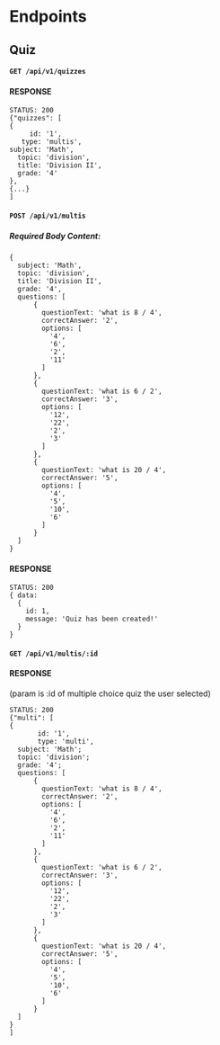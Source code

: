 # Endpoints

## Quiz

#### `GET /api/v1/quizzes`
#### RESPONSE

```
STATUS: 200
{"quizzes": [
{
     id: '1',
   type: 'multis',
subject: 'Math',
  topic: 'division',
  title: 'Division II',
  grade: '4'
}, 
{...}
]
```

#### `POST /api/v1/multis`
##### Required Body Content:

```
{
  subject: 'Math',
  topic: 'division',
  title: 'Division II',
  grade: '4',
  questions: [
      {
        questionText: 'what is 8 / 4',
        correctAnswer: '2',
        options: [
          '4',
          '6',
          '2',
          '11'
        ]
      },
      {
        questionText: 'what is 6 / 2',
        correctAnswer: '3',
        options: [
          '12',
          '22',
          '2',
          '3'
        ]
      },
      {
        questionText: 'what is 20 / 4',
        correctAnswer: '5',
        options: [
          '4',
          '5',
          '10',
          '6'
        ]
      }
  ]
}
```

#### RESPONSE

```
STATUS: 200
{ data:
  { 
    id: 1,
    message: 'Quiz has been created!'
  }
}
```

#### `GET /api/v1/multis/:id`
#### RESPONSE
(param is :id of multiple choice quiz the user selected)
```
STATUS: 200
{"multi": [
{
       id: '1',
       type: 'multi',
  subject: 'Math';
  topic: 'division';
  grade: '4';
  questions: [
      {
        questionText: 'what is 8 / 4',
        correctAnswer: '2',
        options: [
          '4',
          '6',
          '2',
          '11'
        ]
      },
      {
        questionText: 'what is 6 / 2',
        correctAnswer: '3',
        options: [
          '12',
          '22',
          '2',
          '3'
        ]
      },
      {
        questionText: 'what is 20 / 4',
        correctAnswer: '5',
        options: [
          '4',
          '5',
          '10',
          '6'
        ]
      }
  ]
}
]
```

